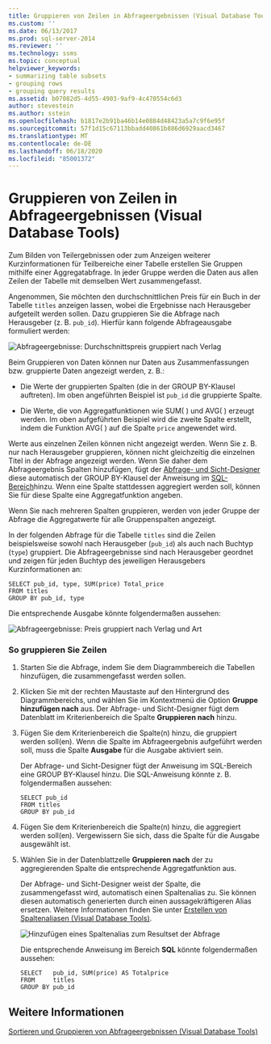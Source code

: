 ```yaml
---
title: Gruppieren von Zeilen in Abfrageergebnissen (Visual Database Tools) | Microsoft-Dokumentation
ms.custom: ''
ms.date: 06/13/2017
ms.prod: sql-server-2014
ms.reviewer: ''
ms.technology: ssms
ms.topic: conceptual
helpviewer_keywords:
- summarizing table subsets
- grouping rows
- grouping query results
ms.assetid: b07082d5-4d55-4903-9af9-4c470554c6d3
author: stevestein
ms.author: sstein
ms.openlocfilehash: b1817e2b91ba46b14e0884d48423a5a7c9f6e95f
ms.sourcegitcommit: 57f1d15c67113bbadd40861b886d6929aacd3467
ms.translationtype: MT
ms.contentlocale: de-DE
ms.lasthandoff: 06/18/2020
ms.locfileid: "85001372"
---
```

# <a name="group-rows-in-query-results-visual-database-tools"></a>Gruppieren von Zeilen in Abfrageergebnissen (Visual Database Tools)
  Zum Bilden von Teilergebnissen oder zum Anzeigen weiterer Kurzinformationen für Teilbereiche einer Tabelle erstellen Sie Gruppen mithilfe einer Aggregatabfrage. In jeder Gruppe werden die Daten aus allen Zeilen der Tabelle mit demselben Wert zusammengefasst.  
  
 Angenommen, Sie möchten den durchschnittlichen Preis für ein Buch in der Tabelle `titles` anzeigen lassen, wobei die Ergebnisse nach Herausgeber aufgeteilt werden sollen. Dazu gruppieren Sie die Abfrage nach Herausgeber (z. B. `pub_id`). Hierfür kann folgende Abfrageausgabe formuliert werden:  
  
 ![Abfrageergebnisse: Durchschnittspreis gruppiert nach Verlag](../../database-engine/media//dv3w9e1.gif "Abfrageergebnisse: Durchschnittspreis gruppiert nach Verlag")  
  
 Beim Gruppieren von Daten können nur Daten aus Zusammenfassungen bzw. gruppierte Daten angezeigt werden, z. B.:  
  
-   Die Werte der gruppierten Spalten (die in der GROUP BY-Klausel auftreten). Im oben angeführten Beispiel ist `pub_id` die gruppierte Spalte.  
  
-   Die Werte, die von Aggregatfunktionen wie SUM( ) und AVG( ) erzeugt werden. Im oben aufgeführten Beispiel wird die zweite Spalte erstellt, indem die Funktion AVG( ) auf die Spalte `price` angewendet wird.  
  
 Werte aus einzelnen Zeilen können nicht angezeigt werden. Wenn Sie z. B. nur nach Herausgeber gruppieren, können nicht gleichzeitig die einzelnen Titel in der Abfrage angezeigt werden. Wenn Sie daher dem Abfrageergebnis Spalten hinzufügen, fügt der [Abfrage- und Sicht-Designer](visual-database-tools.md) diese automatisch der GROUP BY-Klausel der Anweisung im [SQL-Bereich](sql-pane-visual-database-tools.md)hinzu. Wenn eine Spalte stattdessen aggregiert werden soll, können Sie für diese Spalte eine Aggregatfunktion angeben.  
  
 Wenn Sie nach mehreren Spalten gruppieren, werden von jeder Gruppe der Abfrage die Aggregatwerte für alle Gruppenspalten angezeigt.  
  
 In der folgenden Abfrage für die Tabelle `titles` sind die Zeilen beispielsweise sowohl nach Herausgeber (`pub_id`) als auch nach Buchtyp (`type`) gruppiert. Die Abfrageergebnisse sind nach Herausgeber geordnet und zeigen für jeden Buchtyp des jeweiligen Herausgebers Kurzinformationen an:  
  
```  
SELECT pub_id, type, SUM(price) Total_price  
FROM titles  
GROUP BY pub_id, type  
```  
  
 Die entsprechende Ausgabe könnte folgendermaßen aussehen:  
  
 ![Abfrageergebnisse: Preis gruppiert nach Verlag und Art](../../database-engine/media//dv3w9e2.gif "Abfrageergebnisse: Preis gruppiert nach Verlag und Art")  
  
### <a name="to-group-rows"></a>So gruppieren Sie Zeilen  
  
1.  Starten Sie die Abfrage, indem Sie dem Diagrammbereich die Tabellen hinzufügen, die zusammengefasst werden sollen.  
  
2.  Klicken Sie mit der rechten Maustaste auf den Hintergrund des Diagrammbereichs, und wählen Sie im Kontextmenü die Option **Gruppe hinzufügen nach** aus. Der Abfrage- und Sicht-Designer fügt dem Datenblatt im Kriterienbereich die Spalte **Gruppieren nach** hinzu.  
  
3.  Fügen Sie dem Kriterienbereich die Spalte(n) hinzu, die gruppiert werden soll(en). Wenn die Spalte im Abfrageergebnis aufgeführt werden soll, muss die Spalte **Ausgabe** für die Ausgabe aktiviert sein.  
  
     Der Abfrage- und Sicht-Designer fügt der Anweisung im SQL-Bereich eine GROUP BY-Klausel hinzu. Die SQL-Anweisung könnte z. B. folgendermaßen aussehen:  
  
    ```  
    SELECT pub_id  
    FROM titles  
    GROUP BY pub_id  
    ```  
  
4.  Fügen Sie dem Kriterienbereich die Spalte(n) hinzu, die aggregiert werden soll(en). Vergewissern Sie sich, dass die Spalte für die Ausgabe ausgewählt ist.  
  
5.  Wählen Sie in der Datenblattzelle **Gruppieren nach** der zu aggregierenden Spalte die entsprechende Aggregatfunktion aus.  
  
     Der Abfrage- und Sicht-Designer weist der Spalte, die zusammengefasst wird, automatisch einen Spaltenalias zu. Sie können diesen automatisch generierten durch einen aussagekräftigeren Alias ersetzen. Weitere Informationen finden Sie unter [Erstellen von Spaltenaliasen &#40;Visual Database Tools&#41;](create-column-aliases-visual-database-tools.md).  
  
     ![Hinzufügen eines Spaltenalias zum Resultset der Abfrage](../../database-engine/media//dv3w9e3.gif "Hinzufügen eines Spaltenalias zum Resultset der Abfrage")  
  
     Die entsprechende Anweisung im Bereich **SQL** könnte folgendermaßen aussehen:  
  
    ```  
    SELECT   pub_id, SUM(price) AS Totalprice  
    FROM     titles  
    GROUP BY pub_id  
    ```  
  
## <a name="see-also"></a>Weitere Informationen  
 [Sortieren und Gruppieren von Abfrageergebnissen &#40;Visual Database Tools&#41;](sort-and-group-query-results-visual-database-tools.md)  
  
  
